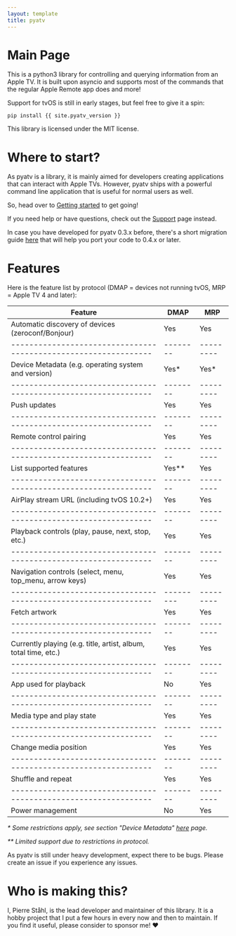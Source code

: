 ```yaml
---
layout: template
title: pyatv
---
```

# Main Page

This is a python3 library for controlling and querying information from an Apple TV. It is built
upon asyncio and supports most of the commands that the regular Apple Remote app does and more!

Support for tvOS is still in early stages, but feel free to give it a spin:

    pip install {{ site.pyatv_version }}

This library is licensed under the MIT license.

# Where to start?

As pyatv is a library, it is mainly aimed for developers creating applications that can interact
with Apple TVs. However, pyatv ships with a powerful command line application that is useful for
normal users as well.

So, head over to [Getting started](getting-started) to get going!

If you need help or have questions, check out the [Support](support) page instead.

In case you have developed for pyatv 0.3.x before, there's a short migration guide
[here](support/migration) that will help you port your code to 0.4.x or later.

# Features

Here is the feature list by protocol (DMAP = devices not running tvOS, MRP = Apple TV 4 and later):


| **Feature**                                                     | **DMAP** | **MRP**   |
| --------------------------------------------------------------- | -------- | --------- |
| Automatic discovery of devices (zeroconf/Bonjour)               | Yes      | Yes       |
| --------------------------------------------------------------- | -------- | --------- |
| Device Metadata (e.g. operating system and version)             | Yes*     | Yes*      |
| --------------------------------------------------------------- | -------- | --------- |
| Push updates                                                    | Yes      | Yes       |
| --------------------------------------------------------------- | -------- | --------- |
| Remote control pairing                                          | Yes      | Yes       |
| --------------------------------------------------------------- | -------- | --------- |
| List supported features                                         | Yes**    | Yes       |
| --------------------------------------------------------------- | -------- | --------- |
| AirPlay stream URL (including tvOS 10.2+)                       | Yes      | Yes       |
| --------------------------------------------------------------- | -------- | --------- |
| Playback controls (play, pause, next, stop, etc.)               | Yes      | Yes       |
| --------------------------------------------------------------- | -------- | --------- |
| Navigation controls (select, menu, top_menu, arrow keys)        | Yes      | Yes       |
| --------------------------------------------------------------- |--------- | --------- |
| Fetch artwork                                                   | Yes      | Yes       |
| --------------------------------------------------------------- | -------- | --------- |
| Currently playing (e.g. title, artist, album, total time, etc.) | Yes      | Yes       |
| --------------------------------------------------------------- | -------- | --------- |
| App used for playback                                           | No       | Yes       |
| --------------------------------------------------------------- | -------- | --------- |
| Media type and play state                                       | Yes      | Yes       |
| --------------------------------------------------------------- | -------- | --------- |
| Change media position                                           | Yes      | Yes       |
| --------------------------------------------------------------- | -------- | --------- |
| Shuffle and repeat                                              | Yes      | Yes       |
| --------------------------------------------------------------- | -------- | --------- |
| Power management                                                | No       | Yes       |

*\* Some restrictions apply, see section "Device Metadata" [here](documentation/concepts/) page.*

*\*\* Limited support due to restrictions in protocol.*

As pyatv is still under heavy development, expect there to be bugs. Please create an issue
if you experience any issues.

# Who is making this?

I, Pierre Ståhl, is the lead developer and maintainer of this library. It is a hobby
project that I put a few hours in every now and then to maintain. If you find it useful,
please consider to sponsor me! :heart:
